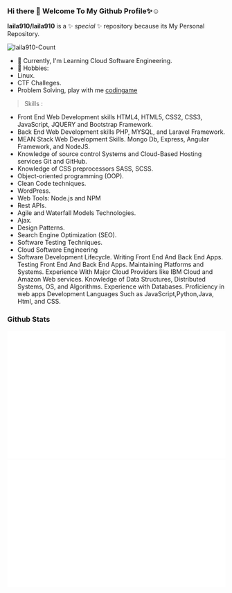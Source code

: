### Hi there 👋 Welcome To My Github Profile✨:relaxed:


**laila910/laila910** is a ✨ _special_ ✨ repository because its My Personal Repository.
<p align="left"> <img src="https://komarev.com/ghpvc/?username=laila910&label=Profile%20views&color=0e75b6&style=flat" alt="laila910-Count" /> </p>

   - 🔭 Currently, I'm Learning Cloud Software Engineering.
   - 💬 Hobbies:
   - Linux.
   - CTF Challeges.
   - Problem Solving, play with me [codingame](https://www.codingame.com/profile/003cb35a2ab1adf1e8087c2c8412e08d7069194)
> Skills : 
  - Front End Web Development skills
      HTML4, HTML5, CSS2, CSS3, JavaScript, JQUERY and Bootstrap Framework.
  - Back End Web Development skills
      PHP, MYSQL, and Laravel Framework.
  - MEAN Stack Web Development Skills.
     Mongo Db, Express, Angular Framework, and NodeJS.
  - Knowledge of source control Systems and Cloud-Based Hosting services
      Git and GitHub.
  - Knowledge of CSS preprocessors
      SASS, SCSS.
  - Object-oriented programming (OOP).
  - Clean Code techniques.
  - WordPress.
  - Web Tools:
     Node.js and NPM
  - Rest APIs.
  - Agile and Waterfall Models Technologies.
  - Ajax.
  - Design Patterns.
  - Search Engine Optimization (SEO).
  - Software Testing Techniques.
  - Cloud Software Engineering 
  - Software Development Lifecycle.
      Writing Front End And Back End Apps.
      Testing Front End And Back End Apps.
      Maintaining Platforms and Systems.
      Experience With Major Cloud Providers like IBM Cloud and Amazon Web services.
      Knowledge of Data Structures, Distributed Systems, OS, and Algorithms.
      Experience with Databases.
      Proficiency in web apps Development Languages Such as
      JavaScript,Python,Java, Html, and CSS.
### Github Stats
<a>
  
  ![](https://github.com/laila910/laila910/blob/master/generated/overview.svg)
  ![](https://github.com/laila910/laila910/blob/master/generated/languages.svg)
 
</a>
